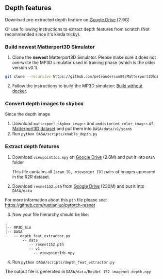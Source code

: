 ## Depth features

Download pre-extracted depth feature on [Google Drive](https://drive.google.com/file/d/1RqdQgTwJbH9BqoQoBFeKpQTBFrdKTomq/view?usp=sharing) (2.9G)



Or use following instructions to extract depth features from scratch (Not recommended since it's kinda tricky).

### Build newest Matterport3D Simulator

1. Clone the **newest** Matterport3D Simulator.
   Please make sure it does not overwrite the MP3D simulator used in training phase (which is the older version v0.1).

```bash
git clone --recursive https://github.com/peteanderson80/Matterport3DSimulator.git MP3D_Sim
```

2. Follow the instructions to build the MP3D simulator: [Build without docker](https://github.com/peteanderson80/Matterport3DSimulator#building-without-docker).

### Convert depth images to skybox

Since the depth image 

1. Download `matterport_skybox_images` and `undistorted_color_images` of [Matterport3D dataset](https://github.com/niessner/Matterport) and put them into `DASA/data/v1/scans`
2. Run `python DASA/scripts/enable_depth.py`

### Extract depth features

1. Download `viewpointIds.npy` on [Google Drive](https://drive.google.com/file/d/1XUz1VwrQfmI_7XdOaGojZykJ-sLz5evc/view?usp=sharing) (2.6M) and put it into `DASA` folder

   This file contains all `[scan_ID, viewpoint_ID]` pairs of images appeared in the R2R dataset.

2. Download `resnet152.pth` from [Google Drive](https://drive.google.com/open?id=0B7fNdx_jAqhtMXU1N0VTZkN1dHc) (230M) and put it into `DASA/data`

For more information about this `pth` file please see: https://github.com/ruotianluo/pytorch-resnet

3. Now your file hierarchy should be like:

```
.
|-- MP3D_Sim
|-- DASA
    -- depth_feat_extractor.py
		-- data
		   -- resnet152.pth
		   -- v1
			 -- viewpointIds.npy
```

4. Run `python DASA/scripts/depth_feat_extractor.py`

The output file is generated in `DASA/data/ResNet-152-imagenet-depth.npy`

